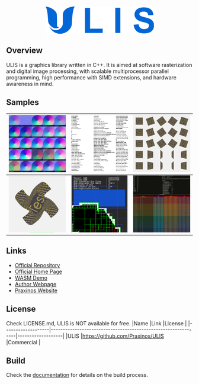 <p align="center">
    <img src="samples/Splash.png">
</p>

## Overview
ULIS is a graphics library written in C++. It is aimed at software rasterization and digital image processing, with scalable multiprocessor parallel programming, high performance with SIMD extensions, and hardware awareness in mind.  

## Samples
![](samples/BlendNormals.png) | ![](samples/RasterText.png) | ![](samples/Transforms.png)
---- | ---- | ----
![](samples/BezierDeform.png) | ![](samples/TiledBlock.png) | ![](samples/Benchmark.png)

## Links
- [Official Repository](https://github.com/Praxinos/ULIS)  
- [Official Home Page](https://praxinos.coop/ulis)  
- [WASM Demo](https://praxinos.coop/ULIS/demo/blend/)  
- [Author Webpage](http://clementberthaud.com/)  
- [Praxinos Website](https://praxinos.coop/)  

## License
Check LICENSE.md, ULIS is NOT available for free.
|Name               |Link                                                           |License            |
|-------------------|---------------------------------------------------------------|-------------------|
|ULIS               |https://github.com/Praxinos/ULIS                               |Commercial         |

## Build
Check the [documentation](https://praxinos.coop/ULIS/documentation/) for details on the build process.  